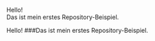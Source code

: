 Hello!<br>
Das ist mein erstes Repository-Beispiel.

Hello! 
###Das ist mein erstes Repository-Beispiel.


